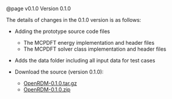 @page v0.1.0 Version 0.1.0

The details of changes in the 0.1.0 version is as follows:

+ Adding the prototype source code files
   -  The MCPDFT energy implementation and header files
   -  The MCPDFT solver class implementation and header files
+ Adds the data folder including all input data for test cases

+ Download the source (version 0.1.0):
   - [OpenRDM-0.1.0.tar.gz](https://github.com/SinaMostafanejad/OpenRDM/archive/v0.1.0.tar.gz)
   - [OpenRDM-0.1.0.zip](https://github.com/SinaMostafanejad/OpenRDM/archive/v0.1.0.zip)
